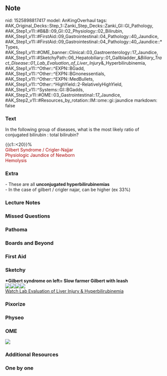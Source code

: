 ## Note
nid: 1525898817417
model: AnKingOverhaul
tags: #AK_Original_Decks::Step_1::Zanki_Step_Decks::Zanki_GI::GI_Pathology, #AK_Step1_v11::#B&B::09_GI::02_Physiology::02_Bilirubin, #AK_Step1_v11::#FirstAid::09_Gastrointestinal::04_Pathology::40_Jaundice, #AK_Step1_v11::#FirstAid::09_Gastrointestinal::04_Pathology::40_Jaundice::*Types, #AK_Step1_v11::#OME_banner::Clinical::03_Gastroenterology::17_Jaundice, #AK_Step1_v11::#SketchyPath::06_Hepatobiliary::01_Gallbladder_&_Biliary_Tract_Disease::01_Lab_Evaluation_of_Liver_Injury_&_Hyperbilirubinemia, #AK_Step1_v11::^Other::^EXPN::BGadd, #AK_Step1_v11::^Other::^EXPN::BGnonessentials, #AK_Step1_v11::^Other::^EXPN::MedBullets, #AK_Step1_v11::^Other::^HighYield::2-RelativelyHighYield, #AK_Step1_v11::^Systems::GI::BGadds, #AK_Step2_v11::#OME::03_Gastrointestinal::17_Jaundice, #AK_Step2_v11::#Resources_by_rotation::IM::ome::gi::jaundice
markdown: false

### Text
In the following group of diseases, what is the most likely ratio
of conjugated bilirubin : total bilirubin?
<div>
  {{c1::<20}}%
</div>
<div>
  <font color="#AA0000">Gilbert Syndrome / Crigler-Najjar</font>
</div>
<div>
  <font color="#AA0000">Physiologic Jaundice of Newborn</font>
</div>
<div>
  <font color="#AA0000">Hemolysis</font>
</div>

### Extra
<div>
  - These are all <b>unconjugated hyperbilirubinemias</b>
</div>- In the case of gilbert / crigler najar, can be higher (ex
33%)

### Lecture Notes


### Missed Questions


### Pathoma


### Boards and Beyond


### First Aid


### Sketchy
<div>
  <b>*Gilbert syndrome on left= Slow farmer Gilbert with leash</b>
</div>
<div><img src=
"Screen%20Shot%202020-01-26%20at%2012.57.07%20PM.JPG"><img src=
"Screen%20Shot%202020-01-26%20at%2012.57.57%20PM.JPG"><img src=
"Screen%20Shot%202020-01-26%20at%2012.58.15%20PM.JPG"><img src=
"Zoverall%20picture%20(59)_1566160514431.jpg"></div><a href=
"https://dashboard.sketchy.com/study/medical/courses/medical-pathophysiology/units/medical-pediatrics-hepatobiliary/videos/medical-pathophysiology-hepatobiliary-gallbladder-and-biliary-tract-disease-lab-evaluation-of-liver-injury-and-hyperbilirubinemia?utm_source=anki&utm_medium=partnership&utm_campaign=february_update&utm_content=medical">Watch
Lab Evaluation of Liver Injury & Hyperbilirubinemia</a>

### Pixorize


### Physeo


### OME
<div class="ome-widget">
  <a href=
  "https://onlinemeded.org/spa/gastroenterology/jaundice/acquire?ref=anki">
  <img src="_OME_AnkiFlashcards_Lesson_2.png"></a>
</div>

### Additional Resources


### One by one

